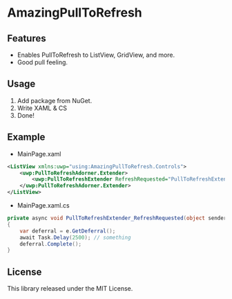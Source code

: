 AmazingPullToRefresh
====

Features
----

- Enables PullToRefresh to ListView, GridView, and more.
- Good pull feeling.

Usage
----

1. Add package from NuGet.
2. Write XAML & CS
3. Done!

Example
----

- MainPage.xaml
```xml
<ListView xmlns:uwp="using:AmazingPullToRefresh.Controls">
    <uwp:PullToRefreshAdorner.Extender>
        <uwp:PullToRefreshExtender RefreshRequested="PullToRefreshExtender_RefreshRequested" />
    </uwp:PullToRefreshAdorner.Extender>
</ListView>
```

- MainPage.xaml.cs
```cs
private async void PullToRefreshExtender_RefreshRequested(object sender, RefreshRequestedEventArgs e)
{
    var deferral = e.GetDeferral();
    await Task.Delay(2500); // something
    deferral.Complete();
}
```

License
----

This library released under the MIT License.